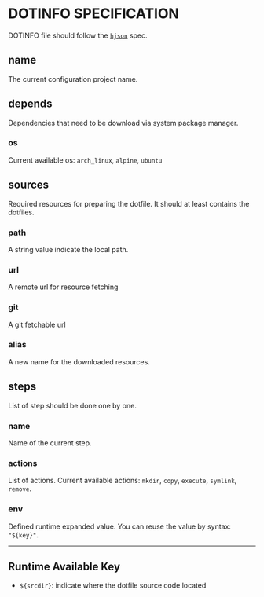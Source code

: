 # DOTINFO SPECIFICATION

DOTINFO file should follow the [`hjson`](https://hjson.github.io/) spec.

## name

The current configuration project name.

## depends

Dependencies that need to be download via system package manager.

### os

Current available os: `arch_linux`, `alpine`, `ubuntu`

## sources

Required resources for preparing the dotfile.
It should at least contains the dotfiles.

### path

A string value indicate the local path.

### url

A remote url for resource fetching

### git

A git fetchable url

### alias

A new name for the downloaded resources.

## steps

List of step should be done one by one.

### name

Name of the current step.

### actions

List of actions. Current available actions: `mkdir`, `copy`, `execute`, `symlink`, `remove`.

### env

Defined runtime expanded value.
You can reuse the value by syntax: `"${key}"`.

---

## Runtime Available Key

- `${srcdir}`: indicate where the dotfile source code located
